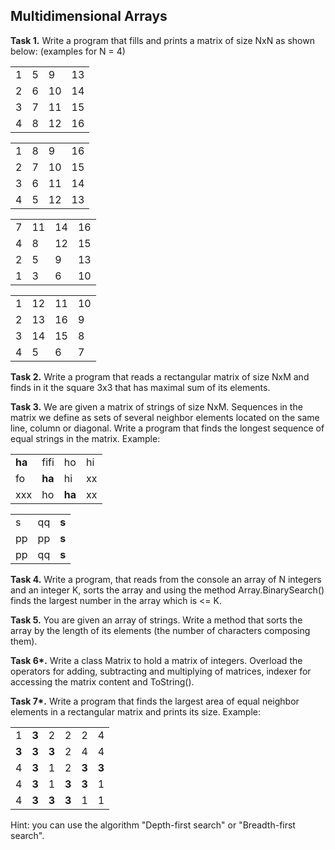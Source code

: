 ## Multidimensional Arrays

**Task 1.** Write a program that fills and prints a matrix of size NxN as shown below: (examples for N = 4)
<table>
    <tr>
        <td>1</td>
        <td>5</td>
        <td>9</td>
        <td>13</td>
    </tr>
    <tr>
        <td>2</td>
        <td>6</td>
        <td>10</td>
        <td>14</td>
    </tr>
    <tr>
        <td>3</td>
        <td>7</td>
        <td>11</td>
        <td>15</td>
    </tr>
    <tr>
        <td>4</td>
        <td>8</td>
        <td>12</td>
        <td>16</td>
    </tr>
</table>
<table>
    <tr>
        <td>1</td>
        <td>8</td>
        <td>9</td>
        <td>16</td>
    </tr>
    <tr>
        <td>2</td>
        <td>7</td>
        <td>10</td>
        <td>15</td>
    </tr>
    <tr>
        <td>3</td>
        <td>6</td>
        <td>11</td>
        <td>14</td>
    </tr>
    <tr>
        <td>4</td>
        <td>5</td>
        <td>12</td>
        <td>13</td>
    </tr>
</table>
<table>
    <tr>
        <td>7</td>
        <td>11</td>
        <td>14</td>
        <td>16</td>
    </tr>
    <tr>
        <td>4</td>
        <td>8</td>
        <td>12</td>
        <td>15</td>
    </tr>
    <tr>
        <td>2</td>
        <td>5</td>
        <td>9</td>
        <td>13</td>
    </tr>
    <tr>
        <td>1</td>
        <td>3</td>
        <td>6</td>
        <td>10</td>
    </tr>
</table>
<table>
    <tr>
        <td>1</td>
        <td>12</td>
        <td>11</td>
        <td>10</td>
    </tr>
    <tr>
        <td>2</td>
        <td>13</td>
        <td>16</td>
        <td>9</td>
    </tr>
    <tr>
        <td>3</td>
        <td>14</td>
        <td>15</td>
        <td>8</td>
    </tr>
    <tr>
        <td>4</td>
        <td>5</td>
        <td>6</td>
        <td>7</td>
    </tr>
</table>

**Task 2.** Write a program that reads a rectangular matrix of size NxM and finds in it the square 3x3 that has maximal sum of its elements.

**Task 3.** We are given a matrix of strings of size NxM. Sequences in the matrix we define as sets of several neighbor elements located on the same line, column or diagonal. Write a program that finds the longest sequence of equal strings in the matrix. Example:
<table>
    <tr>
        <td><strong>ha</strong></td>
        <td>fifi</td>
        <td>ho</td>
        <td>hi</td>
    </tr>
    <tr>
        <td>fo</td>
        <td><strong>ha</strong></td>
        <td>hi</td>
        <td>xx</td>
    </tr>
    <tr>
        <td>xxx</td>
        <td>ho</td>
        <td><strong>ha</strong></td>
        <td>xx</td>
    </tr>
</table>
<table>
    <tr>
        <td>s</td>
        <td>qq</td>
        <td><strong>s</strong></td>
    </tr>
    <tr>
        <td>pp</td>
        <td>pp</td>
        <td><strong>s</strong></td>
    </tr>
    <tr>
        <td>pp</td>
        <td>qq</td>
        <td><strong>s</strong></td>
    </tr>
</table>

**Task 4.** Write a program, that reads from the console an array of N integers and an integer K, sorts the array and using the method Array.BinarySearch() finds the largest number in the array which is <= K.

**Task 5.** You are given an array of strings. Write a method that sorts the array by the length of its elements (the number of characters composing them).

**Task 6\*.** Write a class Matrix to hold a matrix of integers. Overload the operators for adding, subtracting and multiplying of matrices, indexer for accessing the matrix content and ToString().

**Task 7\*.** Write a program that finds the largest area of equal neighbor elements in a rectangular matrix and prints its size. Example:
<table>
    <tr>
        <td>1</td>
        <td><strong>3</strong></td>
        <td>2</td>
        <td>2</td>
        <td>2</td>
        <td>4</td>
    </tr>
    <tr>
        <td><strong>3</strong></td>
        <td><strong>3</strong></td>
        <td><strong>3</strong></td>
        <td>2</td>
        <td>4</td>
        <td>4</td>
    </tr>
    <tr>
        <td>4</td>
        <td><strong>3</strong></td>
        <td>1</td>
        <td>2</td>
        <td><strong>3</strong></td>
        <td><strong>3</strong></td>
    </tr>
    <tr>
        <td>4</td>
        <td><strong>3</strong></td>
        <td>1</td>
        <td><strong>3</strong></td>
        <td><strong>3</strong></td>
        <td>1</td>
    </tr>
    <tr>
        <td>4</td>
        <td><strong>3</strong></td>
        <td><strong>3</strong></td>
        <td><strong>3</strong></td>
        <td>1</td>
        <td>1</td>
    </tr>
</table>

Hint: you can use the algorithm "Depth-first search" or "Breadth-first search".
